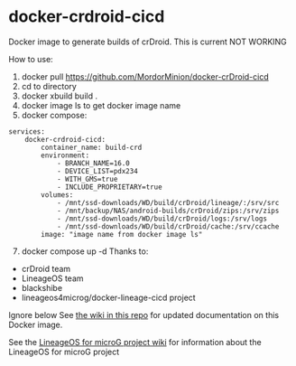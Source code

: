 # docker-crdroid-cicd

Docker image to generate builds of crDroid. 
This is current NOT WORKING

How to use:
1. docker pull https://github.com/MordorMinion/docker-crDroid-cicd
2. cd to directory
3. docker xbuild build .
4. docker image ls to get docker image name
5. docker compose:
```
services:
    docker-crdroid-cicd:
        container_name: build-crd
        environment:
            - BRANCH_NAME=16.0
            - DEVICE_LIST=pdx234
            - WITH_GMS=true
            - INCLUDE_PROPRIETARY=true
        volumes:
            - /mnt/ssd-downloads/WD/build/crDroid/lineage/:/srv/src
            - /mnt/backup/NAS/android-builds/crDroid/zips:/srv/zips
            - /mnt/ssd-downloads/WD/build/crDroid/logs:/srv/logs
            - /mnt/ssd-downloads/WD/build/crDroid/cache:/srv/ccache
        image: "image name from docker image ls"
```
7. docker compose up -d
Thanks to:
- crDroid team
- LineageOS team
- blackshibe
- lineageos4microg/docker-lineage-cicd project


Ignore below
See [the wiki in this repo](https://github.com/lineageos4microg/docker-lineage-cicd/wiki) for updated documentation on this Docker image.

See the [LineageOS for microG project wiki](https://github.com/lineageos4microg/l4m-wiki/wiki) for information about the LineageOS for microG project 



